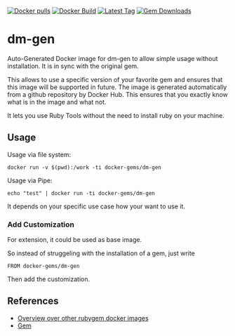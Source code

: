 [![Docker pulls](https://img.shields.io/docker/pulls/rubygem/dm-gen.svg)](https://hub.docker.com/r/rubygem/dm-gen/)
[![Docker Build](https://img.shields.io/docker/automated/rubygem/dm-gen.svg)](https://hub.docker.com/r/rubygem/dm-gen/)
[![Latest Tag](https://img.shields.io/github/tag/docker-rubygem/dm-gen.svg)](https://hub.docker.com/r/rubygem/dm-gen/)
[![Gem Downloads](https://img.shields.io/gem/dt/dm-gen.svg)](https://rubygems.org/gems/dm-gen/)
# dm-gen

Auto-Generated Docker image for dm-gen to allow simple usage without installation.
It is in sync with the original gem.

This allows to use a specific version of your favorite gem and ensures that this image will be supported in future.
The image is generated automatically from a github repository by Docker Hub.
This ensures that you exactly know what is in the image and what not.

It lets you use Ruby Tools without the need to install ruby on your machine.

## Usage

Usage via file system:

`docker run -v $(pwd):/work -ti docker-gems/dm-gen`

Usage via Pipe:

`echo "test" | docker run -ti docker-gems/dm-gen`

It depends on your specific use case how your want to use it.

### Add Customization

For extension, it could be used as base image.

So instead of struggeling with the installation of a gem, just write

`FROM docker-gems/dm-gen`

Then add the customization.

## References

 - [Overview over other rubygem docker images](https://github.com/thinkbot/docker-rubygem)
 - [Gem](https://rubygems.org/gems/dm-gen/)
